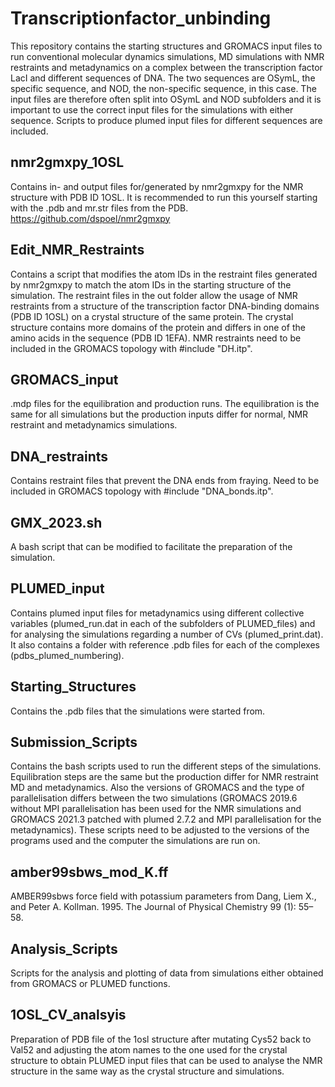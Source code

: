 # Transcriptionfactor_unbinding
This repository contains the starting structures and GROMACS input files to run conventional molecular dynamics simulations, MD simulations with NMR restraints and metadynamics on a complex between the transcription factor LacI and different sequences of DNA. The two sequences are OSymL, the specific sequence, and NOD, the non-specific sequence, in this case. The input files are therefore often split into OSymL and NOD subfolders and it is important to use the correct input files for the simulations with either sequence. Scripts to produce plumed input files for different sequences are included.

nmr2gmxpy_1OSL
--------------
Contains in- and output files for/generated by nmr2gmxpy for the NMR structure with PDB ID 1OSL.
It is recommended to run this yourself starting with the .pdb and mr.str files from the PDB.
https://github.com/dspoel/nmr2gmxpy

Edit_NMR_Restraints
------------------- 
Contains a script that modifies the atom IDs in the restraint files generated by nmr2gmxpy to match the atom IDs in the starting structure of the simulation.
The restraint files in the out folder allow the usage of NMR restraints from a structure of the transcription factor DNA-binding domains (PDB ID 1OSL) on a crystal structure of the same protein. The crystal structure contains more domains of the protein and differs in one of the amino acids in the sequence (PDB ID 1EFA).
NMR restraints need to be included in the GROMACS topology with #include "DH.itp".

GROMACS_input
-------------
.mdp files for the equilibration and production runs. The equilibration is the same for all simulations but the production inputs differ for normal, NMR restraint and metadynamics simulations.

DNA_restraints
-------------
Contains restraint files that prevent the DNA ends from fraying.
Need to be included in GROMACS topology with #include "DNA_bonds.itp".

GMX_2023.sh
-----------
A bash script that can be modified to facilitate the preparation of the simulation.

PLUMED_input
------------
Contains plumed input files for metadynamics using different collective variables (plumed_run.dat in each of the subfolders of PLUMED_files) and for analysing the simulations regarding a number of CVs (plumed_print.dat). It also contains a folder with reference .pdb files for each of the complexes (pdbs_plumed_numbering). 

Starting_Structures
-------------------
Contains the .pdb files that the simulations were started from.

Submission_Scripts
------------------
Contains the bash scripts used to run the different steps of the simulations. Equilibration steps are the same but the production differ for NMR restraint MD and metadynamics. Also the versions of GROMACS and the type of parallelisation differs between the two simulations (GROMACS 2019.6 without MPI parallelisation has been used for the NMR simulations and GROMACS 2021.3 patched with plumed 2.7.2 and MPI parallelisation for the metadynamics). 
These scripts need to be adjusted to the versions of the programs used and the computer the simulations are run on.

amber99sbws_mod_K.ff
--------------------
AMBER99sbws force field with potassium parameters from Dang, Liem X., and Peter A. Kollman. 1995. The Journal of Physical Chemistry 99 (1): 55–58.

Analysis_Scripts
----------------
Scripts for the analysis and plotting of data from simulations either obtained from GROMACS or PLUMED functions.

1OSL_CV_analsyis
----------------
Preparation of PDB file of the 1osl structure after mutating Cys52 back to Val52 and adjusting the atom names to the one used for the crystal structure to obtain PLUMED input files that can be used to analyse the NMR structure in the same way as the crystal structure and simulations.

